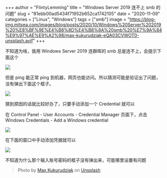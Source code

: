 +++
author = "FlintyLemming"
title = "Windows Server 2019 连不上 smb 的问题"
slug = "81ebb00ad5434f71952b652ca1742105"
date = "2020-11-09"
categories = ["Linux", "Windows"]
tags = ["smb"]
image = "https://blog-img.mitsea.com/images/blog/posts/2020/10/Windows%20Server%202019%20%E8%BF%9E%E4%B8%8D%E4%B8%8A%20smb%20%E7%9A%84%E9%97%AE%E9%A2%98/max-kukurudziak-eQA03CVWOT0-unsplash.avif"
+++

不知道为啥，我用 Windows Server 2019 连群晖的 smb 总是连不上，会提示下面这个

![](https://blog-img.mitsea.com/images/blog/posts/2020/10/Windows%20Server%202019%20%E8%BF%9E%E4%B8%8D%E4%B8%8A%20smb%20%E7%9A%84%E9%97%AE%E9%A2%98/2020-10-27_2.26.41.avif)

但是 ping 能正常 ping 到机器，网页也能访问。所以猜测可能是验证出了问题，没有弹出下面这个框子。

![](https://blog-img.mitsea.com/images/blog/posts/2020/10/Windows%20Server%202019%20%E8%BF%9E%E4%B8%8D%E4%B8%8A%20smb%20%E7%9A%84%E9%97%AE%E9%A2%98/2020-10-27_2.38.23.avif)

猜到原因的话就比较好办了，只要手动添加一个 Credential 就可以

在 Control Panel - User Accounts - Credential Manager 页面下，点击 Windows Credentials - Add a Windows credential

![](https://blog-img.mitsea.com/images/blog/posts/2020/10/Windows%20Server%202019%20%E8%BF%9E%E4%B8%8D%E4%B8%8A%20smb%20%E7%9A%84%E9%97%AE%E9%A2%98/2020-10-27_2.39.12.avif)

在下面的窗口中手动添加凭据就可以

![](https://blog-img.mitsea.com/images/blog/posts/2020/10/Windows%20Server%202019%20%E8%BF%9E%E4%B8%8D%E4%B8%8A%20smb%20%E7%9A%84%E9%97%AE%E9%A2%98/2020-10-27_3.15.39.avif)

不知道为什么那个输入账号密码的框子没有弹出来，可能哪里设置有问题

> Photo by [Max Kukurudziak](https://unsplash.com/@maxkuk?utm_source=unsplash&utm_medium=referral&utm_content=creditCopyText) on [Unsplash](https://unsplash.com/?utm_source=unsplash&utm_medium=referral&utm_content=creditCopyText)
